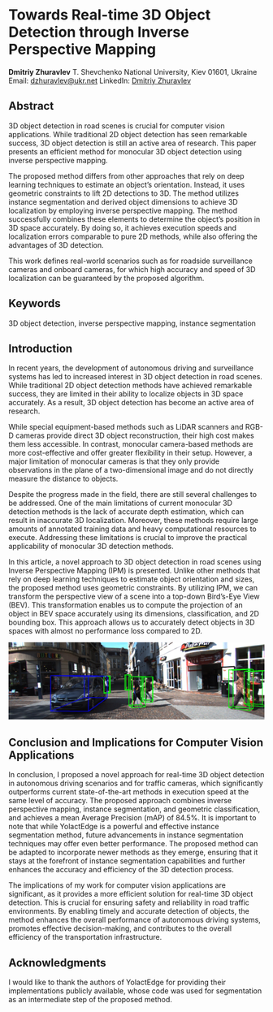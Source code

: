 # Towards Real-time 3D Object Detection through Inverse Perspective Mapping

**Dmitriy Zhuravlev**
T. Shevchenko National University, Kiev 01601, Ukraine
Email: dzhuravlev@ukr.net
LinkedIn: [Dmitriy Zhuravlev](https://www.linkedin.com/in/dmitriy-viktorovich-zhuravlev/)

## Abstract
3D object detection in road scenes is crucial for computer vision applications. While traditional 2D object detection has seen remarkable success, 3D object detection is still an active area of research. This paper presents an efficient method for monocular 3D object detection using inverse perspective mapping.

The proposed method differs from other approaches that rely on deep learning techniques to estimate an object’s orientation. Instead, it uses geometric constraints to lift 2D detections to 3D. The method utilizes instance segmentation and derived object dimensions to achieve 3D localization by employing inverse perspective mapping. The method successfully combines these elements to determine the object’s position in 3D space accurately. By doing so, it achieves execution speeds and localization errors comparable to pure 2D methods, while also offering the advantages of 3D detection.

This work defines real-world scenarios such as for roadside surveillance cameras and onboard cameras, for which high accuracy and speed of 3D localization can be guaranteed by the proposed algorithm.

## Keywords
3D object detection, inverse perspective mapping, instance segmentation

## Introduction
In recent years, the development of autonomous driving and surveillance systems has led to increased interest in 3D object detection in road scenes. While traditional 2D object detection methods have achieved remarkable success, they are limited in their ability to localize objects in 3D space accurately. As a result, 3D object detection has become an active area of research.

While special equipment-based methods such as LiDAR scanners and RGB-D cameras provide direct 3D object reconstruction, their high cost makes them less accessible. In contrast, monocular camera-based methods are more cost-effective and offer greater flexibility in their setup. However, a major limitation of monocular cameras is that they only provide observations in the plane of a two-dimensional image and do not directly measure the distance to objects.

Despite the progress made in the field, there are still several challenges to be addressed. One of the main limitations of current monocular 3D detection methods is the lack of accurate depth estimation, which can result in inaccurate 3D localization. Moreover, these methods require large amounts of annotated training data and heavy computational resources to execute. Addressing these limitations is crucial to improve the practical applicability of monocular 3D detection methods.

In this article, a novel approach to 3D object detection in road scenes using Inverse Perspective Mapping (IPM) is presented. Unlike other methods that rely on deep learning techniques to estimate object orientation and sizes, the proposed method uses geometric constraints. By utilizing IPM, we can transform the perspective view of a scene into a top-down Bird’s-Eye View (BEV). This transformation enables us to compute the projection of an object in BEV space accurately using its dimensions, classification, and 2D bounding box. This approach allows us to accurately detect objects in 3D spaces with almost no performance loss compared to 2D.

![Illustration](images/003924_im3d.jpg)

## Conclusion and Implications for Computer Vision Applications
In conclusion, I proposed a novel approach for real-time 3D object detection in autonomous driving scenarios and for traffic cameras, which significantly outperforms current state-of-the-art methods in execution speed at the same level of accuracy. The proposed approach combines inverse perspective mapping, instance segmentation, and geometric classification, and achieves a mean Average Precision (mAP) of 84.5%. It is important to note that while YolactEdge is a powerful and effective instance segmentation method, future advancements in instance segmentation techniques may offer even better performance. The proposed method can be adapted to incorporate newer methods as they emerge, ensuring that it stays at the forefront of instance segmentation capabilities and further enhances the accuracy and efficiency of the 3D detection process.

The implications of my work for computer vision applications are significant, as it provides a more efficient solution for real-time 3D object detection. This is crucial for ensuring safety and reliability in road traffic environments. By enabling timely and accurate detection of objects, the method enhances the overall performance of autonomous driving systems, promotes effective decision-making, and contributes to the overall efficiency of the transportation infrastructure.

## Acknowledgments
I would like to thank the authors of YolactEdge for providing their implementations publicly available, whose code was used for segmentation as an intermediate step of the proposed method.
